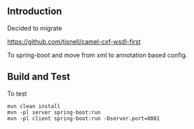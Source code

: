 Introduction
------------

Decided to migrate 

https://github.com/tjsnell/camel-cxf-wsdl-first

To spring-boot and move from xml to annotation based config.

Build and Test
--------------

To test

    mvn clean install
    mvn -pl server spring-boot:run
    mvn -pl client spring-boot:run -Dserver.port=8081
